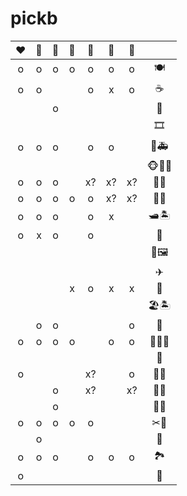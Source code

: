 # pickb


| ❤   | 💛   | 💙  | 🤍   | 💜  | 🖤   | 🧡  |        |
| :--: | :--: | :--: | :--: | :--: | :--: | :--: | :--:   |
| o    | o    | o    | o    | o    | o    | o    | 🍽     |
| o    | o    |      |      | o    | x    | o    | ☕     |
|      |      | o    |      |      |      |      | 🍰     |
|      |      |      |      |      |      |      | 🎞     |
| o    | o    | o    |      | o    | o    |      | 🧪🚑   |
|      |      |      |      |      |      |      | 🐵🦁🦓 |
| o    | o    | o    |      | x?   | x?   | x?   | 🎄🐝   |
| o    | o    | o    | o    | o    | x?   | x?   | 🎄🌰   |
| o    | o    | o    |      | o    | x    |      | 🛥🏝   |
| o    | x    | o    |      | o    |      |      | 📩     |
|      |      |      |      |      |      |      | 🎨🖼   |
|      |      |      |      |      |      |      | ✈      |
|      |      |      | x    | o    | x    | x    | 🚌     |
|      |      |      |      |      |      |      | 🏖🏝️   |
|      | o    | o    |      |      |      | o    | 🍔     |
| o    | o    | o    | o    |      | o    | o    | 🏪🍹🍾     |
|      |      |      |      |      |      |      | 🏪   |
| o    |      |      |      | x?   |      | o    | 🛒🍄   |
|      |      | o    |      | x?   |      | x?     | 🛒🍌   |
|      |      | o    |      |      |      |      | 🌭🍞   |
| o    | o    | o    | o    | o    |      |      | ✂💈    |
|      | o    |      |      |      |      |      | 👒     |
| o    | o    | o    |      | o    | o    | o    | 🏞     |
| o    |      |      |      |      |      |      | 🍣     |



